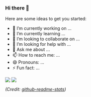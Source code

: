 ### Hi there 👋


Here are some ideas to get you started:

- 🔭 I’m currently working on ...
- 🌱 I’m currently learning ...
- 👯 I’m looking to collaborate on ...
- 🤔 I’m looking for help with ...
- 💬 Ask me about ...
- 📫 How to reach me: ...
- 😄 Pronouns: ...
- ⚡ Fun fact: ...

<img align="center" src="https://github-readme-stats.vercel.app/api?username=abhinav098&show_icons=true&theme=gruvbox" />

<img align="center" src="https://github-readme-stats.vercel.app/api/top-langs/?username=abhinav098&layout=compact&theme=gruvbox&langs_count=8" />

*(Credit: [github-readme-stats](https://github.com/anuraghazra/github-readme-stats))*
